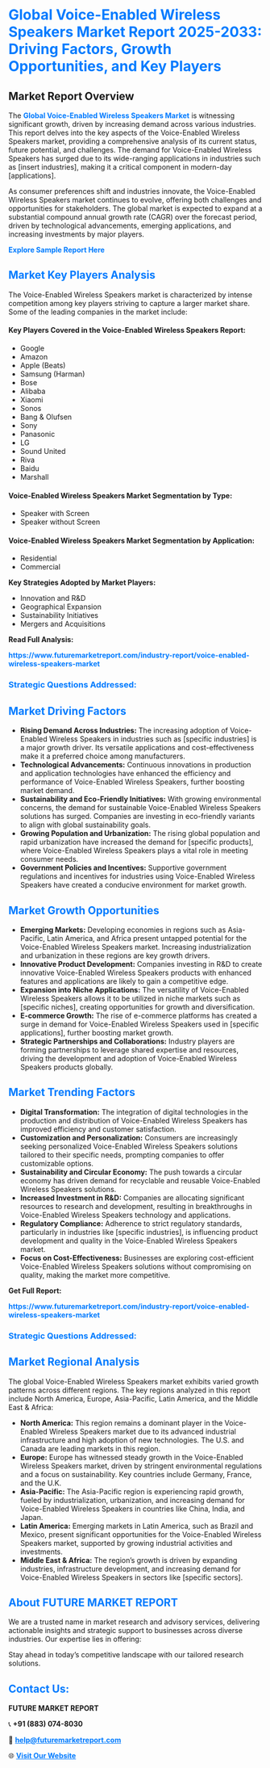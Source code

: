 <h1 style="color: #007BFF;">Global Voice-Enabled Wireless Speakers Market Report 2025-2033: Driving Factors, Growth Opportunities, and Key Players</h1>

<section id="overview">
<h2>Market Report Overview</h2>
<p>The <a href="https://www.futuremarketreport.com/industry-report/voice-enabled-wireless-speakers-market" style="color: #007BFF; text-decoration: none;"><strong>Global Voice-Enabled Wireless Speakers Market</strong></a> is witnessing significant growth, driven by increasing demand across various industries. This report delves into the key aspects of the Voice-Enabled Wireless Speakers market, providing a comprehensive analysis of its current status, future potential, and challenges. The demand for Voice-Enabled Wireless Speakers has surged due to its wide-ranging applications in industries such as [insert industries], making it a critical component in modern-day [applications].</p>
<p>As consumer preferences shift and industries innovate, the Voice-Enabled Wireless Speakers market continues to evolve, offering both challenges and opportunities for stakeholders. The global market is expected to expand at a substantial compound annual growth rate (CAGR) over the forecast period, driven by technological advancements, emerging applications, and increasing investments by major players.</p>
</section>

<section id="overview">
<p><a href="https://www.futuremarketreport.com/request-sample/reportId=60942" style="color: #007BFF; text-decoration: none;"><strong>Explore Sample Report Here</strong></a></p>
</section>

<section id="key-players">
<h2 style="color: #007BFF;">Market Key Players Analysis</h2>
<p>The Voice-Enabled Wireless Speakers market is characterized by intense competition among key players striving to capture a larger market share. Some of the leading companies in the market include:</p>
<h4>Key Players Covered in the Voice-Enabled Wireless Speakers Report:</h4>
<ul><li>Google</li><li>Amazon</li><li>Apple (Beats)</li><li>Samsung (Harman)</li><li>Bose</li><li>Alibaba</li><li>Xiaomi</li><li>Sonos</li><li>Bang &amp; Olufsen</li><li>Sony</li><li>Panasonic</li><li>LG</li><li>Sound United</li><li>Riva</li><li>Baidu</li><li>Marshall</li></ul>
<h4>Voice-Enabled Wireless Speakers Market Segmentation by Type:</h4>
<ul><li>Speaker with Screen</li><li>Speaker without Screen</li></ul>

<h4>Voice-Enabled Wireless Speakers Market Segmentation by Application:</h4>
<ul><li>Residential</li><li>Commercial</li></ul>
<p><strong>Key Strategies Adopted by Market Players:</strong></p>
<ul>
<li>Innovation and R&D</li>
<li>Geographical Expansion</li>
<li>Sustainability Initiatives</li>
<li>Mergers and Acquisitions</li>
</ul>
</section>

<section>
<p><strong>Read Full Analysis: </strong></p><a href="https://www.futuremarketreport.com/industry-report/voice-enabled-wireless-speakers-market" style="color: #007BFF; text-decoration: none;"><strong>https://www.futuremarketreport.com/industry-report/voice-enabled-wireless-speakers-market</strong></a>
<h3 style="color: #007BFF;">Strategic Questions Addressed:</h3>
</section>

<section id="driving-factors">
<h2 style="color: #007BFF;">Market Driving Factors</h2>
<ul>
<li><strong>Rising Demand Across Industries:</strong> The increasing adoption of Voice-Enabled Wireless Speakers in industries such as [specific industries] is a major growth driver. Its versatile applications and cost-effectiveness make it a preferred choice among manufacturers.</li>
<li><strong>Technological Advancements:</strong> Continuous innovations in production and application technologies have enhanced the efficiency and performance of Voice-Enabled Wireless Speakers, further boosting market demand.</li>
<li><strong>Sustainability and Eco-Friendly Initiatives:</strong> With growing environmental concerns, the demand for sustainable Voice-Enabled Wireless Speakers solutions has surged. Companies are investing in eco-friendly variants to align with global sustainability goals.</li>
<li><strong>Growing Population and Urbanization:</strong> The rising global population and rapid urbanization have increased the demand for [specific products], where Voice-Enabled Wireless Speakers plays a vital role in meeting consumer needs.</li>
<li><strong>Government Policies and Incentives:</strong> Supportive government regulations and incentives for industries using Voice-Enabled Wireless Speakers have created a conducive environment for market growth.</li>
</ul>
</section>

<section id="growth-opportunities">
<h2 style="color: #007BFF;">Market Growth Opportunities</h2>
<ul>
<li><strong>Emerging Markets:</strong> Developing economies in regions such as Asia-Pacific, Latin America, and Africa present untapped potential for the Voice-Enabled Wireless Speakers market. Increasing industrialization and urbanization in these regions are key growth drivers.</li>
<li><strong>Innovative Product Development:</strong> Companies investing in R&D to create innovative Voice-Enabled Wireless Speakers products with enhanced features and applications are likely to gain a competitive edge.</li>
<li><strong>Expansion into Niche Applications:</strong> The versatility of Voice-Enabled Wireless Speakers allows it to be utilized in niche markets such as [specific niches], creating opportunities for growth and diversification.</li>
<li><strong>E-commerce Growth:</strong> The rise of e-commerce platforms has created a surge in demand for Voice-Enabled Wireless Speakers used in [specific applications], further boosting market growth.</li>
<li><strong>Strategic Partnerships and Collaborations:</strong> Industry players are forming partnerships to leverage shared expertise and resources, driving the development and adoption of Voice-Enabled Wireless Speakers products globally.</li>
</ul>
</section>

<section id="trending-factors">
<h2 style="color: #007BFF;">Market Trending Factors</h2>
<ul>
<li><strong>Digital Transformation:</strong> The integration of digital technologies in the production and distribution of Voice-Enabled Wireless Speakers has improved efficiency and customer satisfaction.</li>
<li><strong>Customization and Personalization:</strong> Consumers are increasingly seeking personalized Voice-Enabled Wireless Speakers solutions tailored to their specific needs, prompting companies to offer customizable options.</li>
<li><strong>Sustainability and Circular Economy:</strong> The push towards a circular economy has driven demand for recyclable and reusable Voice-Enabled Wireless Speakers solutions.</li>
<li><strong>Increased Investment in R&D:</strong> Companies are allocating significant resources to research and development, resulting in breakthroughs in Voice-Enabled Wireless Speakers technology and applications.</li>
<li><strong>Regulatory Compliance:</strong> Adherence to strict regulatory standards, particularly in industries like [specific industries], is influencing product development and quality in the Voice-Enabled Wireless Speakers market.</li>
<li><strong>Focus on Cost-Effectiveness:</strong> Businesses are exploring cost-efficient Voice-Enabled Wireless Speakers solutions without compromising on quality, making the market more competitive.</li>
</ul>
</section>

<section>
<p><strong>Get Full Report: </strong></p><a href="https://www.futuremarketreport.com/industry-report/voice-enabled-wireless-speakers-market" style="color: #007BFF; text-decoration: none;"><strong>https://www.futuremarketreport.com/industry-report/voice-enabled-wireless-speakers-market</strong></a>
<h3 style="color: #007BFF;">Strategic Questions Addressed:</h3>
</section>


<section id="regional-analysis">
<h2 style="color: #007BFF;">Market Regional Analysis</h2>
<p>The global Voice-Enabled Wireless Speakers market exhibits varied growth patterns across different regions. The key regions analyzed in this report include North America, Europe, Asia-Pacific, Latin America, and the Middle East & Africa:</p>
<ul>
<li><strong>North America:</strong> This region remains a dominant player in the Voice-Enabled Wireless Speakers market due to its advanced industrial infrastructure and high adoption of new technologies. The U.S. and Canada are leading markets in this region.</li>
<li><strong>Europe:</strong> Europe has witnessed steady growth in the Voice-Enabled Wireless Speakers market, driven by stringent environmental regulations and a focus on sustainability. Key countries include Germany, France, and the U.K.</li>
<li><strong>Asia-Pacific:</strong> The Asia-Pacific region is experiencing rapid growth, fueled by industrialization, urbanization, and increasing demand for Voice-Enabled Wireless Speakers in countries like China, India, and Japan.</li>
<li><strong>Latin America:</strong> Emerging markets in Latin America, such as Brazil and Mexico, present significant opportunities for the Voice-Enabled Wireless Speakers market, supported by growing industrial activities and investments.</li>
<li><strong>Middle East & Africa:</strong> The region’s growth is driven by expanding industries, infrastructure development, and increasing demand for Voice-Enabled Wireless Speakers in sectors like [specific sectors].</li>
</ul>
</section>

<footer>
<h2 style="color: #007BFF;">About FUTURE MARKET REPORT</h2>
<p>We are a trusted name in market research and advisory services, delivering actionable insights and strategic support to businesses across diverse industries. Our expertise lies in offering:</p>

<p>Stay ahead in today’s competitive landscape with our tailored research solutions.</p>

<h2 style="color: #007BFF;">Contact Us:</h2>
<p><strong>FUTURE MARKET REPORT</strong></p>
<p>📞 <strong>+91 (883) 074-8030</strong></p>
<p>📧 <strong><a href="mailto:help@futuremarketreport.com" style="color: #007BFF;">help@futuremarketreport.com</a></strong></p>
<p>🌐 <strong><a href="https://www.futuremarketreport.com/" style="color: #007BFF;">Visit Our Website</a></strong></p>
</footer>